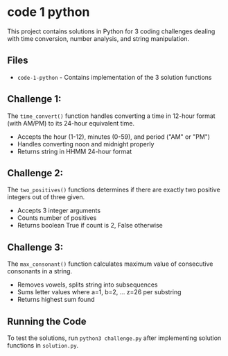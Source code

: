 # code 1 python

This project contains solutions in Python for 3 coding challenges dealing with time conversion, number analysis, and string manipulation.

## Files

- `code-1-python` - Contains implementation of the 3 solution functions 


## Challenge 1:

The `time_convert()` function handles converting a time in 12-hour format (with AM/PM) to its 24-hour equivalent time.

- Accepts the hour (1-12), minutes (0-59), and period ("AM" or "PM")
- Handles converting noon and midnight properly
- Returns string in HHMM 24-hour format




## Challenge 2: 

The `two_positives()` functions determines if there are exactly two positive integers out of three given.

- Accepts 3 integer arguments 
- Counts number of positives 
- Returns boolean True if count is 2, False otherwise

 


## Challenge 3: 
The `max_consonant()` function calculates maximum value of consecutive consonants in a string.

- Removes vowels, splits string into subsequences
- Sums letter values where a=1, b=2, ... z=26 per substring 
- Returns highest sum found




## Running the Code

To test the solutions, run `python3 challenge.py` after implementing solution functions in `solution.py`.

